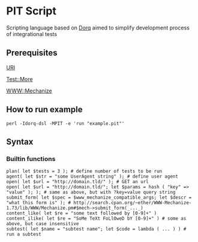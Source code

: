PIT Script
==========

Scripting language based on [Dorq](https://github.com/kainwinterheart/dorq-dsl) aimed to simplify development process of integrational tests

Prerequisites
-------------

[URI](http://search.cpan.org/~gaas/URI-1.60/URI.pm)

[Test::More](http://search.cpan.org/~rjbs/Test-Simple-1.001002/lib/Test/More.pm)

[WWW::Mechanize](http://search.cpan.org/~ether/WWW-Mechanize-1.73/lib/WWW/Mechanize.pm)

How to run example
------------------

	perl -Idorq-dsl -MPIT -e 'run "example.pit"'

Syntax
------

### Builtin functions

	plan( let $tests = 3 ); # define number of tests to be run
	agent( let $str = "some UserAgent string" ); # define user agent
	open( let $url = "http://domain.tld/" ); # GET an url
	open( let $url = "http://domain.tld/"; let $params = hash ( "key" => "value" ); ); # same as above, but with ?key=value query string
	submit_form( let $spec = $www_mechanize_compatible_args; let $descr = "what this form is" ); # http://search.cpan.org/~ether/WWW-Mechanize-1.73/lib/WWW/Mechanize.pm#$mech->submit_form(_..._)
	content_like( let $re = "some text followed by [0-9]+" )
	content_ilike( let $re = "SoMe TeXt FoLlOweD bY [0-9]+" ) # some as above, but case insensitive
	subtest( let $name = "subtest name"; let $code = lambda ( ... ) ) # run a subtest

